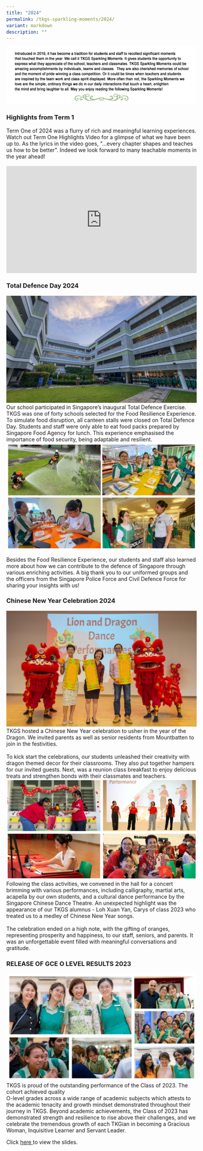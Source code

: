 ```yaml
---
title: "2024"
permalink: /tkgs-sparkling-moments/2024/
variant: markdown
description: ""
---
```

<img src="/images/Sparkling_Moment/sparkling_intro.png">

<h3><strong>Highlights from Term 1</strong></h3>
Term One of 2024 was a flurry of rich and meaningful learning experiences. Watch out Term One Highlights Video for a glimpse of what we have been up to. As the lyrics in the video goes, "…every chapter shapes and teaches us how to be better". Indeed we look forward to many teachable moments in the year ahead!<br><br>

<div style="position: relative; padding-bottom: 56.25%; height: 0; overflow: hidden;">
	<iframe style="position: absolute; top: 0; left: 0; width: 100%; height: 100%;" allowfullscreen="" allow="accelerometer; autoplay; clipboard-write; encrypted-media; gyroscope; picture-in-picture; web-share" frameborder="0" title="YouTube video player" src="https://www.youtube.com/embed/oP0icu1DNlE?si=s5fAkCizCTpy-ajR">
	</iframe>
</div>


<h3><strong>Total Defence Day 2024</strong></h3>
<center><a href="/images/Sparkling_Moment/2024/TDD_cover_pic.jpg"><img src="/images/Sparkling_Moment/2024/TDD_cover_pic_big.jpg"></a></center>
Our school participated in Singapore’s inaugural Total Defence Exercise. TKGS was one of forty schools selected for the Food Resilience Experience. To simulate food disruption, all canteen stalls were closed on Total Defence Day. Students and staff were only able to eat food packs prepared by Singapore Food Agency for lunch. This experience emphasised the importance of food security, being adaptable and resilient.<br>

<center><img src="/images/Sparkling_Moment/2024/TDD_combine.PNG"></center>

Besides the Food Resilience Experience, our students and staff also learned more about how we can contribute to the defence of Singapore through various enriching activities. A big thank you to our uniformed groups and the officers from the Singapore Police Force and Civil Defence Force for sharing your insights with us!


<h3><strong>Chinese New Year Celebration 2024</strong></h3>

<center><img src="/images/Sparkling_Moment/2024/cny_s1.jpg"></center>
TKGS hosted a Chinese New Year celebration to usher in the year of the
Dragon. We invited parents as well as senior residents from Mountbatten
to join in the festivities.<br><br>
To kick start the celebrations, our students unleashed their creativity
with dragon themed decor for their classrooms. They also put together hampers
for our invited guests. Next, was a reunion class breakfast to enjoy delicious
treats and strengthen bonds with their classmates and teachers.
<center><img src="/images/Sparkling_Moment/2024/cny_s2.png"></center>
Following the class activities, we convened in the hall for a concert
brimming with various performances, including calligraphy, martial arts,
acapella by our own students, and a cultural dance performance by the Singapore
Chinese Dance Theatre. An unexpected highlight was the appearance of our
TKGS alumnus - Loh Xuan Yan, Carys of class 2023 who treated us to a medley
of Chinese New Year songs.<br><br>
The celebration ended on a high note, with the gifting of oranges, representing
prosperity and happiness, to our staff, seniors, and parents. It was an
unforgettable event filled with meaningful conversations and gratitude.


<h3><strong>RELEASE OF GCE O LEVEL RESULTS 2023</strong></h3>
<center><img src="/images/Sparkling_Moment/2024/cover.png"></center>
TKGS is proud of the outstanding performance of the Class of 2023. The cohort achieved quality <br>O-level grades across a wide range of academic subjects which attests to the academic tenacity and growth mindset demonstrated throughout their journey in TKGS. Beyond academic achievements, the Class of 2023 has demonstrated strength and resilience to rise above their challenges, and we celebrate the tremendous growth of each TKGian in becoming a Gracious Woman, Inquisitive Learner and Servant Leader.

Click <a href="https://drive.google.com/file/d/1xKtwByH8vnDGZKfGSIiHA3vH_BuOlQHu/view?usp=drive_link" target="_blank" rel="noopener">here </a>to view the slides.